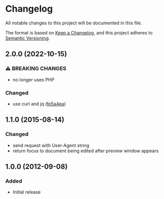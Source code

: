 # Changelog

All notable changes to this project will be documented in this file.

The format is based on [Keep a Changelog](https://keepachangelog.com/en/1.0.0/), and this project adheres to [Semantic Versioning](https://semver.org/spec/v2.0.0.html).

## 2.0.0 (2022-10-15)


### ⚠ BREAKING CHANGES

* no longer uses PHP

### Changed

* use curl and jq ([fe5a4ea](https://github.com/claylo/gfm-preview/commit/fe5a4ea5a039e19495499e3dc0a52a536a6b88f3))


## 1.1.0 (2015-08-14)


### Changed

* send request with User-Agent string
* return focus to document being edited after preview window appears


## 1.0.0 (2012-09-08)


### Added

* Initial release
